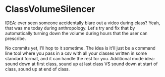 # ClassVolumeSilencer
IDEA: ever seen someone accidentally blare out a video during class? Yeah, that was me today during anthropology. Let's try and fix that by automatically turning down the volume during hours that the user can prescribe.

No commits yet, I'll hop to it sometime. The idea is it'll just be a command line tool where you pass in a csv
with all your classes written in some standard format, and it can handle the rest for you. 
Additional mode idea: sound down at first class, sound up at last class VS sound down at start of class, sound up at end of class.

